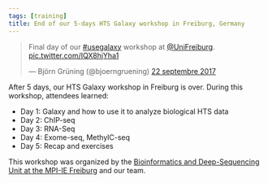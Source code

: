 ```yaml
---
tags: [training]
title: End of our 5-days HTS Galaxy workshop in Freiburg, Germany
---
```


<blockquote class="twitter-tweet" data-lang="fr"><p lang="en" dir="ltr">Final day of our <a href="https://twitter.com/hashtag/usegalaxy?src=hash&amp;ref_src=twsrc%5Etfw">#usegalaxy</a> workshop at <a href="https://twitter.com/UniFreiburg?ref_src=twsrc%5Etfw">@UniFreiburg</a>. <a href="https://t.co/IQX8hjYha1">pic.twitter.com/IQX8hjYha1</a></p>&mdash; Björn Grüning (@bjoerngruening) <a href="https://twitter.com/bjoerngruening/status/911155897824661505?ref_src=twsrc%5Etfw">22 septembre 2017</a></blockquote>
<script async src="//platform.twitter.com/widgets.js" charset="utf-8"></script>

After 5 days, our HTS Galaxy workshop in Freiburg is over. During this workshop, attendees learned:

- Day 1: Galaxy and how to use it to analyze biological HTS data
- Day 2: ChIP-seq
- Day 3: RNA-Seq
- Day 4: Exome-seq, MethylC-seq
- Day 5: Recap and exercises

This workshop was organized by the [Bioinformatics and Deep-Sequencing Unit at the MPI-IE Freiburg](http://www.ie-freiburg.mpg.de/bioinformaticsfac) and our team.
